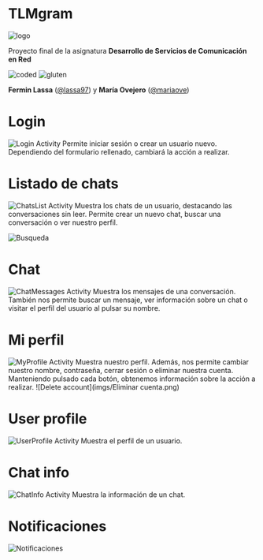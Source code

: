 TLMgram
===
![logo](imgs/TLMgram_rounded.png)

Proyecto final de la asignatura **Desarrollo de Servicios de Comunicación en Red**

![coded](imgs/coded.svg) ![gluten](imgs/gluten.svg)

**Fermin Lassa** ([@lassa97](https://github.com/lassa97)) y **María Ovejero** ([@mariaove](https://github.com/mariaove))

Login
===
![Login Activity](imgs/Login.png)
Permite iniciar sesión o crear un usuario nuevo. Dependiendo del formulario rellenado, cambiará la acción a realizar.

Listado de chats
===
![ChatsList Activity](imgs/Listado%20chats.png)
Muestra los chats de un usuario, destacando las conversaciones sin leer. Permite crear un nuevo chat, buscar una conversación o ver nuestro perfil.

![Busqueda](imgs/Busqueda.png)

Chat
===
![ChatMessages Activity](imgs/Chat.png)
Muestra los mensajes de una conversación. También nos permite buscar un mensaje, ver información sobre un chat o visitar el perfil del usuario al pulsar su nombre.

Mi perfil
===
![MyProfile Activity](imgs/Mi%20perfil.png)
Muestra nuestro perfil. Además, nos permite cambiar nuestro nombre, contraseña, cerrar sesión o eliminar nuestra cuenta. Manteniendo pulsado cada botón, obtenemos información sobre la acción a realizar.
![Delete account](imgs/Eliminar cuenta.png)

User profile
===
![UserProfile Activity](imgs/User%20profile.png)
Muestra el perfil de un usuario.

Chat info
===
![ChatInfo Activity](imgs/Chat%20info.png)
Muestra la información de un chat.

Notificaciones
===
![Notificaciones](imgs/Notification.png)
